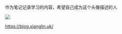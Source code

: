 作为笔记记录学习的内容，希望自己成为这个头像描述的人

![](https://cdn.jsdelivr.net/gh/xianglin2020/gallery@master/202009/212557.jpg)

https://blog.xianglin.uk/